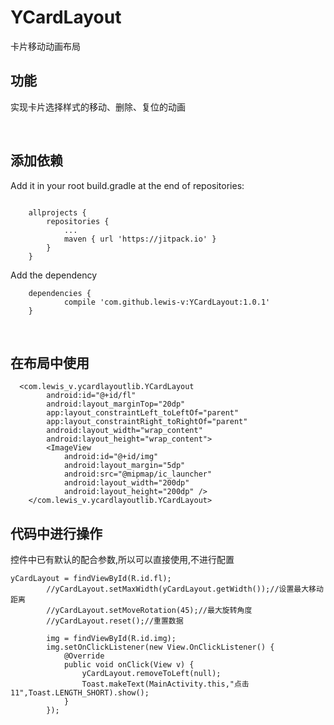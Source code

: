 # YCardLayout
卡片移动动画布局
 
## 功能
实现卡片选择样式的移动、删除、复位的动画

 
## 添加依赖

Add it in your root build.gradle at the end of repositories:

```

	allprojects {
		repositories {
			...
			maven { url 'https://jitpack.io' }
		}
	}
```
Add the dependency
```
	dependencies {
	        compile 'com.github.lewis-v:YCardLayout:1.0.1'
	}
```
 
## 在布局中使用
```
  <com.lewis_v.ycardlayoutlib.YCardLayout
        android:id="@+id/fl"
        android:layout_marginTop="20dp"
        app:layout_constraintLeft_toLeftOf="parent"
        app:layout_constraintRight_toRightOf="parent"
        android:layout_width="wrap_content"
        android:layout_height="wrap_content">
        <ImageView
            android:id="@+id/img"
            android:layout_margin="5dp"
            android:src="@mipmap/ic_launcher"
            android:layout_width="200dp"
            android:layout_height="200dp" />
    </com.lewis_v.ycardlayoutlib.YCardLayout>
```
## 代码中进行操作
控件中已有默认的配合参数,所以可以直接使用,不进行配置
```
yCardLayout = findViewById(R.id.fl);
        //yCardLayout.setMaxWidth(yCardLayout.getWidth());//设置最大移动距离
        //yCardLayout.setMoveRotation(45);//最大旋转角度
        //yCardLayout.reset();//重置数据

        img = findViewById(R.id.img);
        img.setOnClickListener(new View.OnClickListener() {
            @Override
            public void onClick(View v) {
                yCardLayout.removeToLeft(null);
                Toast.makeText(MainActivity.this,"点击11",Toast.LENGTH_SHORT).show();
            }
        });
```
